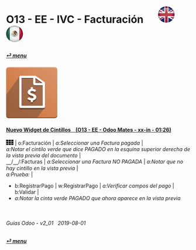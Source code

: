# O13 - EE - IVC - Facturación &nbsp;&nbsp;&nbsp;&nbsp; [![en-uk](/doc/img/en-uk_flag_button_small.png)](/en-uk/o13/ee/ivc/en-uk-o13-ee-ivc-invoicing-guides.md) [ ![es-mx](/doc/img/es-mx_flag_button_small.png)](/es-mx/o13/ee/ivc/es-mx-o13-ee-ivc-invoicing-guides.md)
#### [_&#x23CE; menu_](/es-mx/o13/ee/es-mx-o13-ee-guides-menu.md "Regresar al menúu de EE")  
### ![ivc](/doc/img/account_invoicing.png)

#### [Nuevo Widget de Cintillos &nbsp;&nbsp; (O13 - EE - Odoo Mates - xx-in - 01:26)](https://youtube.com/embed/Adg5rrfXl0Y?autoplay=1&start=0&end=71&rel=0)  
![apps](/doc/img/apps.png) | o:Facturación | _a:Seleccionar una Factura pagada_ |  
_a:Notar el cintilo verde que dice PAGADO en la esquina superior derecha de la vista previa del documento_ |  
&#x23BD;/&#x23BD;/:Facturas | _a:Seleccionar una Factura NO PAGADA_ | _a:Notar que no hay cintillo en la vista previa_ |  
_a:Prueba:_ |  
  - b:RegistrarPago | w:RegistrarPago | _a:Verificar campos del pago_ | b:Validar |  
  - _a:Notar la cinta verde PAGADO que ahora aparece en la vista previa_  

<br>

###### Guías Odoo - v2_01 &nbsp; 2019-08-01  
**[_&#x23CE; menu_](/es-mx/o13/ee/es-mx-o13-ee-guides-menu.md)**  
